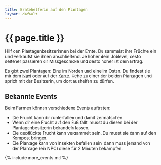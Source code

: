```yaml
---
title: Erntehelferin auf den Plantagen
layout: default
---
```

# {{ page.title }}

Hilf den Plantagenbesitzerinnen bei der Ernte. Du sammelst ihre Früchte ein und
verkaufst sie ihnen anschließend. Je höher dein Joblevel, desto seltener
passieren dir Missgeschicke und desto höher ist dein Ertrag.

Es gibt zwei Plantagen: Eine im Norden und eine im Osten. Du findest sie mit
dem [Navi](/commands/navi) oder auf der [Karte](/commands/karte). Gehe zu einer
der beiden Plantagen und sprich mit der Besitzerin, um dort aushelfen zu dürfen.

## Bekannte Events

Beim Farmen können verschiedene Events auftreten:

- Die Frucht kann dir runterfallen und damit zermatschen.
- Wenn dir eine Frucht auf den Fuß fällt, musst du diesen bei der
  Plantagenbesitzerin behandeln lassen.
- Die gepflückte Frucht kann vergammelt sein. Du musst sie dann auf den Kompost
  bringen.
- Die Plantage kann von Insekten befallen sein, dann muss jemand von der
  Plantage (ein NPC) diese für 2 Minuten bekämpfen.

{% include more_events.md %}
